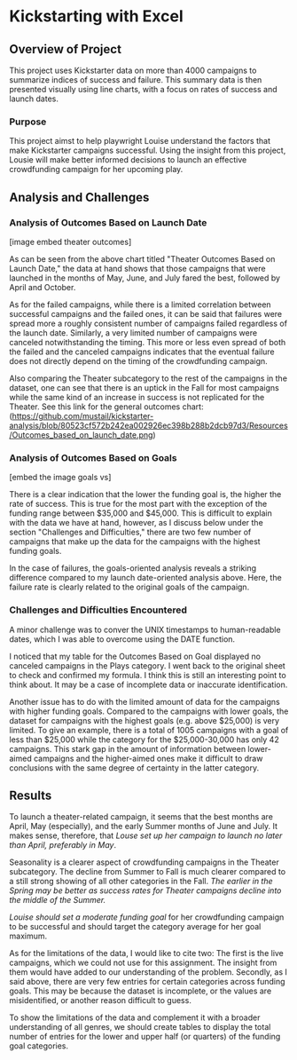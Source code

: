 # Kickstarting with Excel

## Overview of Project

This project uses Kickstarter data on more than 4000 campaigns to summarize indices of success and failure. This summary data is then presented visually using line charts, with a focus on rates of success and launch dates.

### Purpose

This project aimst to help playwright Louise understand the factors that make Kickstarter campaigns successful. Using the insight from this project, Lousie will make better informed decisions to launch an effective crowdfunding campaign for her upcoming play.


## Analysis and Challenges

### Analysis of Outcomes Based on Launch Date

[image embed theater outcomes]

As can be seen from the above chart titled "Theater Outcomes Based on Launch Date," the data at hand shows that those campaigns that were launched in the months of May, June, and July fared the best, followed by April and October.

As for the failed campaigns, while there is a limited correlation between successful campaigns and the failed ones, it can be said that failures were spread more a roughly consistent number of campaigns failed regardless of the launch date. Similarly, a very limited number of campaigns were canceled notwithstanding the timing. This more or less even spread of both the failed and the canceled campaigns indicates that the eventual failure does not directly depend on the timing of the crowdfunding campaign.

Also comparing the Theater subcategory to the rest of the campaigns in the dataset, one can see that there is an uptick in the Fall for most campaigns while the same kind of an increase in success is not replicated for the Theater. See this link for the general outcomes chart: (https://github.com/mustail/kickstarter-analysis/blob/80523cf572b242ea002926ec398b288b2dcb97d3/Resources/Outcomes_based_on_launch_date.png)

### Analysis of Outcomes Based on Goals

[embed the image goals vs]

There is a clear indication that the lower the funding goal is, the higher the rate of success. This is true for the most part with the exception of the funding range between $35,000 and $45,000. This is difficult to explain with the data we have at hand, however, as I discuss below under the section "Challenges and Difficulties," there are two few number of campaigns that make up the data for the campaigns with the highest funding goals.  

In the case of failures, the goals-oriented analysis reveals a striking difference compared to my launch date-oriented analysis above. Here, the failure rate is clearly related to the original goals of the campaign.

### Challenges and Difficulties Encountered

A minor challenge was to conver the UNIX timestamps to human-readable dates, which I was able to overcome using the DATE function.

I noticed that my table for the Outcomes Based on Goal displayed no canceled campaigns in the Plays category. I went back to the original sheet to check and confirmed my formula. I think this is still an interesting point to think about. It may be a case of incomplete data or inaccurate identification.

Another issue has to do with the limited amount of data for the campaigns with higher funding goals. Compared to the campaigns with lower goals, the dataset for campaigns with the highest goals (e.g. above $25,000) is very limited. To give an example, there is a total of 1005 campaigns with a goal of less than $25,000 while the category for the $25,000-30,000 has only 42 campaigns. This stark gap in the amount of information between lower-aimed campaigns and the higher-aimed ones make it difficult to draw conclusions with the same degree of certainty in the latter category.

## Results

To launch a theater-related campaign, it seems that the best months are April, May (especially), and the early Summer months of June and July. It makes sense, therefore, that *Louse set up her campaign to launch no later than April, preferably in May*.

Seasonality is a clearer aspect of crowdfunding campaigns in the Theater subcategory. The decline from Summer to Fall is much clearer compared to a still strong showing of all other categories in the Fall. *The earlier in the Spring may be better as success rates for Theater campaigns decline into the middle of the Summer.* 

*Louise should set a moderate funding goal* for her crowdfunding campaign to be successful and should target the category average for her goal maximum.

As for the limitations of the data, I would like to cite two: The first is the live campaigns, which we could not use for this assignment. The insight from them would have added to our understanding of the problem. Secondly, as I said above, there are very few entries for certain categories across funding goals. This may be because the dataset is incomplete, or the values are misidentified, or another reason difficult to guess.

To show the limitations of the data and complement it with a broader understanding of all genres, we should create tables to display the total number of entries for the lower and upper half (or quarters) of the funding goal categories.
